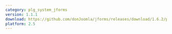 ```yaml
---
category: plg_system_jforms
version: 1.1.1
download: https://github.com/donJoomla/jforms/releases/download/1.6.2/plg_system_jforms_1.6.2_j25.zip
platform: 2.5
---
```

